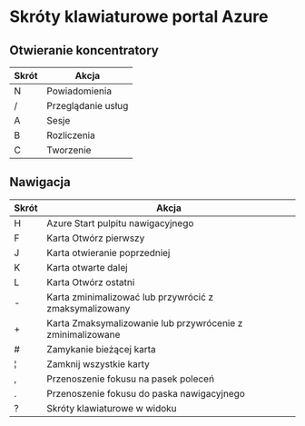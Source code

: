 <properties
   pageTitle="Skróty klawiaturowe portal Azure | Microsoft Azure"
   description="Ten artykuł jest zawsze aktualną listę skrótów klawiaturowych, które działają w całej Azure portal. Poszczególnych usług może mieć własne skróty klawiaturowe specjalistyczne."
   services="azure-portal"
   documentationCenter=""
   authors="flanakin"
   manager="lwelicki"
   editor=""/>

<tags
   ms.service="multiple"
   ms.devlang="NA"
   ms.topic="article"
   ms.tgt_pltfrm="NA"
   ms.workload="na"
   ms.date="02/07/2016"
   ms.author="micflan"/>

# <a name="azure-portal-keyboard-shortcuts"></a>Skróty klawiaturowe portal Azure

## <a name="open-hubs"></a>Otwieranie koncentratory

| Skrót | Akcja |
|--------|----------|
| N | Powiadomienia |
| / | Przeglądanie usług |
| A | Sesje |
| B | Rozliczenia |
| C | Tworzenie |

## <a name="navigation"></a>Nawigacja

| Skrót | Akcja |
|--------|----------|
| H | Azure Start pulpitu nawigacyjnego |
| F | Karta Otwórz pierwszy |
| J | Karta otwieranie poprzedniej |
| K | Karta otwarte dalej |
| L | Karta Otwórz ostatni |
| - | Karta zminimalizować lub przywrócić z zmaksymalizowany |
| + | Karta Zmaksymalizowanie lub przywrócenie z zminimalizowane |
| # | Zamykanie bieżącej karta |
| ¦ | Zamknij wszystkie karty |
| , | Przenoszenie fokusu na pasek poleceń |
| . | Przenoszenie fokusu do paska nawigacyjnego |
| ? | Skróty klawiaturowe w widoku |

